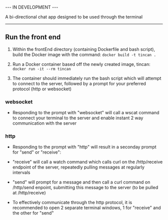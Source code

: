  ---  IN DEVELOPMENT  ---

A bi-directional chat app designed to be used through the terminal

-----------------------------------------

## Run the front end

1. Within the frontEnd directory (containing Dockerfile and bash script), build the Docker image with the command:
`docker build -t tincan .`

2. Run a Docker container based off the newly created image, tincan:
`docker run -it --rm tincan`

3. The container should immediately run the bash script which will attempt to connect to the server, followed by a prompt for your preferred protocol (http or websocket)

### websocket
- Responding to the prompt with "websocket" will call a wscat command to connect your terminal to the server and enable instant 2 way communication with the server

### http
- Responding to the prompt with "http" will result in a seconday prompt for "send" or "receive":
- "receive" will call a watch command which calls curl on the /http/receive endpoint of the server, repeatedly pulling messages at regularly intervals
- "send" will prompt for a message and then call a curl command on /http/send enpoint, submitting this message to the server (to be pulled at /http/receive)

- To effectively communicate through the http protocol, it is recommended to open 2 separate terminal windows, 1 for "receive" and the other for "send"
